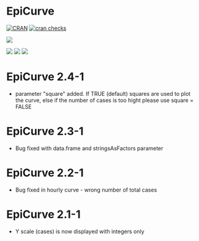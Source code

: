 # EpiCurve 
[![CRAN](https://www.r-pkg.org/badges/version/EpiCurve)](https://CRAN.R-project.org/package=EpiCurve) 
[![cran checks](https://cranchecks.info/badges/worst/EpiCurve)](https://CRAN.R-project.org/web/checks/check_results_EpiCurve.html)

[![](https://cranlogs.r-pkg.org/badges/grand-total/EpiCurve?color=brightgreen)](https://cran.r-project.org/package=EpiCurve)

[![](https://cranlogs.r-pkg.org/badges/EpiCurve)](https://cran.r-project.org/package=EpiCurve)
[![](https://cranlogs.r-pkg.org/badges/last-week/EpiCurve)](https://cran.r-project.org/package=EpiCurve)
[![](https://cranlogs.r-pkg.org/badges/last-day/EpiCurve)](https://cran.r-project.org/package=EpiCurve)


# EpiCurve 2.4-1
- parameter "square" added. If TRUE (default) squares are used to plot the curve, else if the number of cases is too hight please use square = FALSE

# EpiCurve 2.3-1
- Bug fixed with data.frame and stringsAsFactors parameter

# EpiCurve 2.2-1
- Bug fixed in hourly curve - wrong number of total cases

# EpiCurve 2.1-1
- Y scale (cases) is now displayed with integers only
